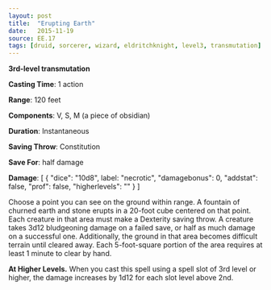 ```yaml
---
layout: post
title:  "Erupting Earth"
date:   2015-11-19
source: EE.17
tags: [druid, sorcerer, wizard, eldritchknight, level3, transmutation]
---
```


**3rd-level transmutation**

**Casting Time**: 1 action

**Range**: 120 feet

**Components**: V, S, M (a piece of obsidian)

**Duration**: Instantaneous

**Saving Throw**: Constitution

**Save For**: half damage

**Damage**: [ { "dice": "10d8", label: "necrotic", "damagebonus": 0, "addstat": false, "prof": false, "higherlevels": "" } ]

Choose a point you can see on the ground within range. A fountain of churned earth and stone erupts in a 20-foot cube centered on that point. Each creature in that area must make a Dexterity saving throw. A creature takes 3d12 bludgeoning damage on a failed save, or half as much damage on a successful one. Additionally, the ground in that area becomes difficult terrain until cleared away. Each 5-foot-square portion of the area requires at least 1 minute to clear by hand.

**At Higher Levels.** When you cast this spell using a spell slot of 3rd level or higher, the damage increases by 1d12 for each slot level above 2nd.
